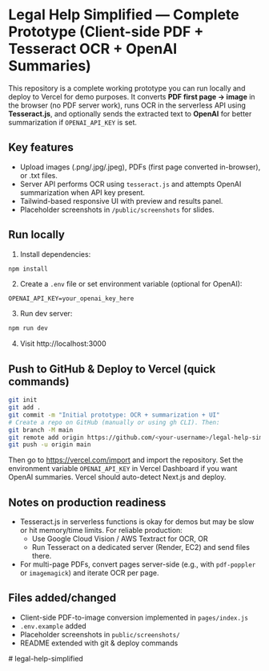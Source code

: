 # Legal Help Simplified — Complete Prototype (Client-side PDF + Tesseract OCR + OpenAI Summaries)

This repository is a complete working prototype you can run locally and deploy to Vercel for demo purposes. It converts **PDF first page → image** in the browser (no PDF server work), runs OCR in the serverless API using **Tesseract.js**, and optionally sends the extracted text to **OpenAI** for better summarization if `OPENAI_API_KEY` is set.

## Key features
- Upload images (.png/.jpg/.jpeg), PDFs (first page converted in-browser), or .txt files.
- Server API performs OCR using `tesseract.js` and attempts OpenAI summarization when API key present.
- Tailwind-based responsive UI with preview and results panel.
- Placeholder screenshots in `/public/screenshots` for slides.

## Run locally
1. Install dependencies:
```bash
npm install
```

2. Create a `.env` file or set environment variable (optional for OpenAI):
```
OPENAI_API_KEY=your_openai_key_here
```

3. Run dev server:
```bash
npm run dev
```

4. Visit http://localhost:3000

## Push to GitHub & Deploy to Vercel (quick commands)
```bash
git init
git add .
git commit -m "Initial prototype: OCR + summarization + UI"
# Create a repo on GitHub (manually or using gh CLI). Then:
git branch -M main
git remote add origin https://github.com/<your-username>/legal-help-simplified.git
git push -u origin main
```

Then go to https://vercel.com/import and import the repository. Set the environment variable `OPENAI_API_KEY` in Vercel Dashboard if you want OpenAI summaries. Vercel should auto-detect Next.js and deploy.

## Notes on production readiness
- Tesseract.js in serverless functions is okay for demos but may be slow or hit memory/time limits. For reliable production:
  - Use Google Cloud Vision / AWS Textract for OCR, OR
  - Run Tesseract on a dedicated server (Render, EC2) and send files there.
- For multi-page PDFs, convert pages server-side (e.g., with `pdf-poppler` or `imagemagick`) and iterate OCR per page.

## Files added/changed
- Client-side PDF-to-image conversion implemented in `pages/index.js`
- `.env.example` added
- Placeholder screenshots in `public/screenshots/`
- README extended with git & deploy commands

#   l e g a l - h e l p - s i m p l i f i e d  
 